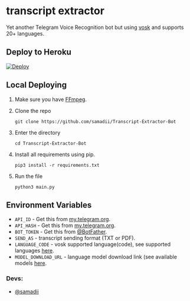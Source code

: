# transcript extractor

Yet another Telegram Voice Recognition bot but using [vosk](https://github.com/alphacep/vosk-api) and supports 20+ languages.

## Deploy to Heroku

[![Deploy](https://www.herokucdn.com/deploy/button.svg)](https://heroku.com/deploy?template=https://github.com/Doctorstra/Transcript-Extractor-Bot)


## Local Deploying

1. Make sure you have [FFmpeg](www.ffmpeg.org).

2. Clone the repo
   ```
   git clone https://github.com/samadii/Transcript-Extractor-Bot
   ```

3. Enter the directory
   ```
   cd Transcript-Extractor-Bot
   ```
  
4. Install all requirements using pip.
   ```
   pip3 install -r requirements.txt
   ```

5. Run the file
   ```
   python3 main.py
   ```

## Environment Variables

- `API_ID` - Get this from [my.telegram.org](https://my.telegram.org/auth).
- `API_HASH` - Get this from [my.telegram.org](https://my.telegram.org/auth).
- `BOT_TOKEN` - Get this from [@BotFather](https://t.me/BotFather).
- `SEND_AS` - transcript sending format (TXT or PDF).
- `LANGUAGE_CODE` - vosk supported language(code), see supported languages [here](https://github.com/alphacep/vosk-api).
- `MODEL_DOWNLOAD_URL` - language model download link (see available models [here](https://alphacephei.com/vosk/models).

### Devs: 
- [@samadii](https://github.com/samadii)
